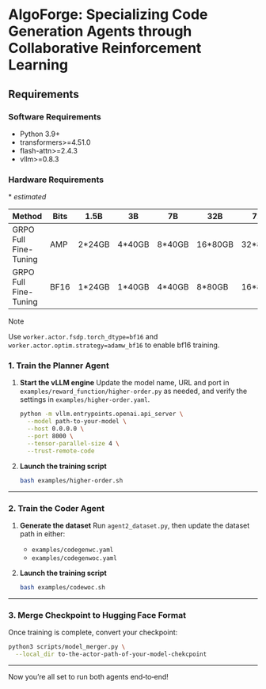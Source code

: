 # AlgoForge: Specializing Code Generation Agents through Collaborative Reinforcement Learning

## Requirements

### Software Requirements

- Python 3.9+
- transformers>=4.51.0
- flash-attn>=2.4.3
- vllm>=0.8.3


### Hardware Requirements

\* *estimated*

| Method                   | Bits |  1.5B  |   3B   |   7B   |   32B   |   72B   |
| ------------------------ | ---- | ------ | ------ | ------ | ------- | ------- |
| GRPO Full Fine-Tuning    |  AMP | 2*24GB | 4*40GB | 8*40GB | 16*80GB | 32*80GB |
| GRPO Full Fine-Tuning    | BF16 | 1*24GB | 1*40GB | 4*40GB |  8*80GB | 16*80GB |

> [!NOTE]
> Use `worker.actor.fsdp.torch_dtype=bf16` and `worker.actor.optim.strategy=adamw_bf16` to enable bf16 training.

### 1. Train the Planner Agent

1. **Start the vLLM engine**
   Update the model name, URL and port in `examples/reward_function/higher-order.py` as needed, and verify the settings in `examples/higher-order.yaml`.

   ```bash
   python -m vllm.entrypoints.openai.api_server \
     --model path-to-your-model \
     --host 0.0.0.0 \
     --port 8000 \
     --tensor-parallel-size 4 \
     --trust-remote-code
   ```

2. **Launch the training script**

   ```bash
   bash examples/higher-order.sh
   ```

---

### 2. Train the Coder Agent


1. **Generate the dataset**
   Run `agent2_dataset.py`, then update the dataset path in either:

   * `examples/codegenwc.yaml`
   * `examples/codegenwoc.yaml`

2. **Launch the training script**

   ```bash
   bash examples/codewoc.sh
   ```

---

### 3. Merge Checkpoint to Hugging Face Format

Once training is complete, convert your checkpoint:

```bash
python3 scripts/model_merger.py \
  --local_dir to-the-actor-path-of-your-model-chekcpoint
```

---

Now you’re all set to run both agents end‑to‑end!
